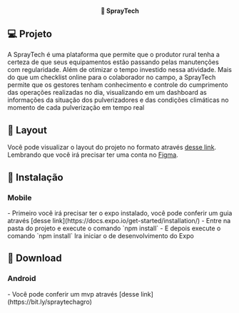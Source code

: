 <h4 align="center">
  🚀 SprayTech
</h4>


## 💻 Projeto

A SprayTech é uma plataforma que permite que o produtor rural tenha a
certeza de que seus equipamentos estão passando pelas manutenções
com regularidade. Além de otimizar o tempo investido nessa atividade.
Mais do que um checklist online para o colaborador no campo, a
SprayTech permite que os gestores tenham conhecimento e controle do
cumprimento das operações realizadas no dia, visualizando em um
dashboard as informações da situação dos pulverizadores e das condições
climáticas no momento de cada pulverização em tempo real

## 🔖 Layout

Você pode visualizar o layout do projeto no formato através [desse link](https://www.figma.com/file/5JarwRCT7zCRyIG7dDl8QE/Hackatagro?node-id=0%3A1). Lembrando que você irá precisar ter uma conta no [Figma](http://figma.com/).

## 🤔 Instalação
 <h3>Mobile</h3>
 - Primeiro você irá precisar ter o expo instalado, você pode conferir um guia através [desse link](https://docs.expo.io/get-started/installation/)
 - Entre na pasta do projeto e execute o comando `npm install`
-  E depois execute o comando `npm install` Ira iniciar o de desenvolvimento do Expo


## 🤔 Download

 <h3>Android</h3>
 - Você pode conferir um mvp através [desse link](https://bit.ly/spraytechagro)